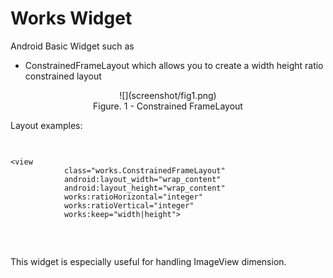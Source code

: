 Works Widget
===========

Android Basic Widget such as

- ConstrainedFrameLayout which allows you to create a width height ratio constrained layout

<center>
![](screenshot/fig1.png)
<br/>
Figure. 1 - Constrained FrameLayout
</center>

Layout examples:
<code>
<pre>
&lt;view
            class="works.ConstrainedFrameLayout"
            android:layout_width="wrap_content"
            android:layout_height="wrap_content"
            works:ratioHorizontal="integer"
            works:ratioVertical="integer"
            works:keep="width|height"&gt;
</pre>
</code>

This widget is especially useful for handling ImageView dimension. 